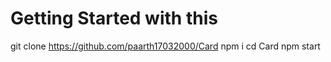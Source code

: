 # Getting Started with this
git clone https://github.com/paarth17032000/Card
npm i
cd Card
npm start
